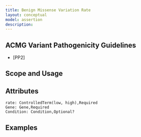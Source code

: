 ```yaml
---
title: Benign Missense Variation Rate
layout: conceptual
model: assertion
description: 
---
```



ACMG Variant Pathogenicity Guidelines
-------------------------------------
* [PP2]

Scope and Usage
---------------

Attributes
----------
    rate: ControlledTerm(low, high),Required
    Gene: Gene,Required
    Condition: Condition,Optional?

Examples
--------
